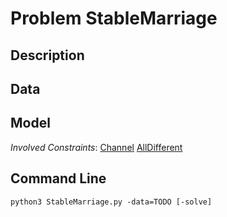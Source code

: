 # Problem StableMarriage

## Description



## Data



## Model

*Involved Constraints*: [Channel](https://pycsp.org/documentation/constraints/Channel) [AllDifferent](https://pycsp.org/documentation/constraints/AllDifferent)


## Command Line

```shell
python3 StableMarriage.py -data=TODO [-solve]
```


